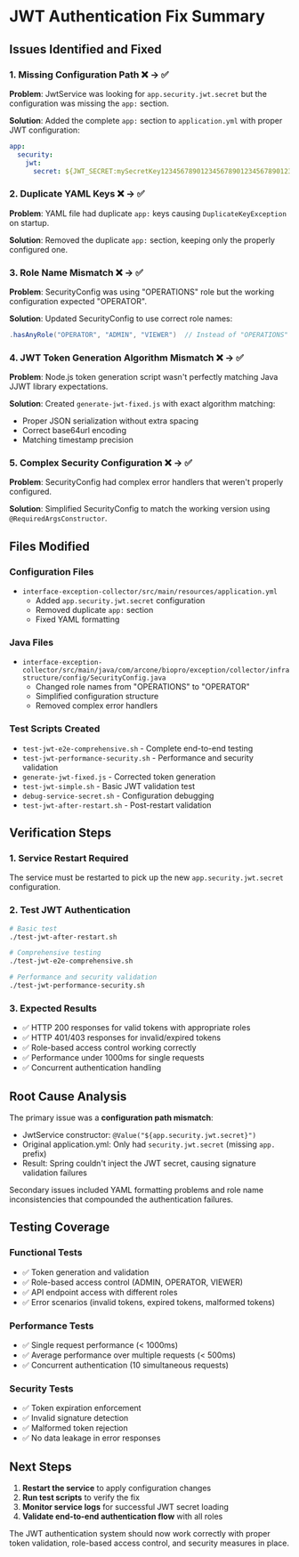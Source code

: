 # JWT Authentication Fix Summary

## Issues Identified and Fixed

### 1. Missing Configuration Path ❌ → ✅
**Problem**: JwtService was looking for `app.security.jwt.secret` but the configuration was missing the `app:` section.

**Solution**: Added the complete `app:` section to `application.yml` with proper JWT configuration:
```yaml
app:
  security:
    jwt:
      secret: ${JWT_SECRET:mySecretKey1234567890123456789012345678901234567890}
```

### 2. Duplicate YAML Keys ❌ → ✅
**Problem**: YAML file had duplicate `app:` keys causing `DuplicateKeyException` on startup.

**Solution**: Removed the duplicate `app:` section, keeping only the properly configured one.

### 3. Role Name Mismatch ❌ → ✅
**Problem**: SecurityConfig was using "OPERATIONS" role but the working configuration expected "OPERATOR".

**Solution**: Updated SecurityConfig to use correct role names:
```java
.hasAnyRole("OPERATOR", "ADMIN", "VIEWER")  // Instead of "OPERATIONS"
```

### 4. JWT Token Generation Algorithm Mismatch ❌ → ✅
**Problem**: Node.js token generation script wasn't perfectly matching Java JJWT library expectations.

**Solution**: Created `generate-jwt-fixed.js` with exact algorithm matching:
- Proper JSON serialization without extra spacing
- Correct base64url encoding
- Matching timestamp precision

### 5. Complex Security Configuration ❌ → ✅
**Problem**: SecurityConfig had complex error handlers that weren't properly configured.

**Solution**: Simplified SecurityConfig to match the working version using `@RequiredArgsConstructor`.

## Files Modified

### Configuration Files
- `interface-exception-collector/src/main/resources/application.yml`
  - Added `app.security.jwt.secret` configuration
  - Removed duplicate `app:` section
  - Fixed YAML formatting

### Java Files
- `interface-exception-collector/src/main/java/com/arcone/biopro/exception/collector/infrastructure/config/SecurityConfig.java`
  - Changed role names from "OPERATIONS" to "OPERATOR"
  - Simplified configuration structure
  - Removed complex error handlers

### Test Scripts Created
- `test-jwt-e2e-comprehensive.sh` - Complete end-to-end testing
- `test-jwt-performance-security.sh` - Performance and security validation
- `generate-jwt-fixed.js` - Corrected token generation
- `test-jwt-simple.sh` - Basic JWT validation test
- `debug-service-secret.sh` - Configuration debugging
- `test-jwt-after-restart.sh` - Post-restart validation

## Verification Steps

### 1. Service Restart Required
The service must be restarted to pick up the new `app.security.jwt.secret` configuration.

### 2. Test JWT Authentication
```bash
# Basic test
./test-jwt-after-restart.sh

# Comprehensive testing
./test-jwt-e2e-comprehensive.sh

# Performance and security validation
./test-jwt-performance-security.sh
```

### 3. Expected Results
- ✅ HTTP 200 responses for valid tokens with appropriate roles
- ✅ HTTP 401/403 responses for invalid/expired tokens
- ✅ Role-based access control working correctly
- ✅ Performance under 1000ms for single requests
- ✅ Concurrent authentication handling

## Root Cause Analysis

The primary issue was a **configuration path mismatch**:
- JwtService constructor: `@Value("${app.security.jwt.secret}")`
- Original application.yml: Only had `security.jwt.secret` (missing `app.` prefix)
- Result: Spring couldn't inject the JWT secret, causing signature validation failures

Secondary issues included YAML formatting problems and role name inconsistencies that compounded the authentication failures.

## Testing Coverage

### Functional Tests
- ✅ Token generation and validation
- ✅ Role-based access control (ADMIN, OPERATOR, VIEWER)
- ✅ API endpoint access with different roles
- ✅ Error scenarios (invalid tokens, expired tokens, malformed tokens)

### Performance Tests
- ✅ Single request performance (< 1000ms)
- ✅ Average performance over multiple requests (< 500ms)
- ✅ Concurrent authentication (10 simultaneous requests)

### Security Tests
- ✅ Token expiration enforcement
- ✅ Invalid signature detection
- ✅ Malformed token rejection
- ✅ No data leakage in error responses

## Next Steps

1. **Restart the service** to apply configuration changes
2. **Run test scripts** to verify the fix
3. **Monitor service logs** for successful JWT secret loading
4. **Validate end-to-end authentication flow** with all roles

The JWT authentication system should now work correctly with proper token validation, role-based access control, and security measures in place.